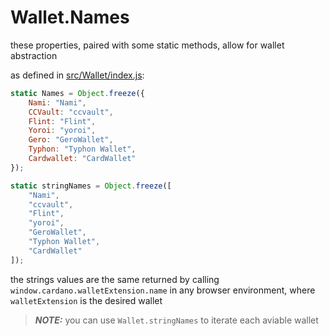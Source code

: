 # Wallet.Names

these properties, paired with some static methods, allow for wallet abstraction

as defined in [src/Wallet/index.js]():

```js
static Names = Object.freeze({
    Nami: "Nami",
    CCVault: "ccvault",
    Flint: "Flint",
    Yoroi: "yoroi",
    Gero: "GeroWallet",
    Typhon: "Typhon Wallet",
    Cardwallet: "CardWallet"
});

static stringNames = Object.freeze([
    "Nami",
    "ccvault",
    "Flint",
    "yoroi",
    "GeroWallet",
    "Typhon Wallet",
    "CardWallet"
]);
```

the strings values are the same returned by calling ```window.cardano.walletExtension.name``` in any browser environment, where ```walletExtension``` is the desired wallet

> **_NOTE:_** you can use ```Wallet.stringNames``` to iterate each aviable wallet